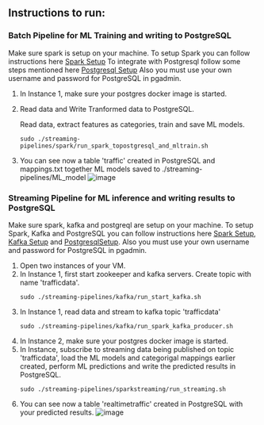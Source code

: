 ## Instructions to run: 
### Batch Pipeline for ML Training and writing to PostgreSQL
Make sure spark is setup on your machine. To setup Spark you can follow instructions here [Spark Setup](https://github.com/saxenam06/Ros_Python_Kafka_Spark#install-spark)
To integrate with Postgresql follow some steps mentioned here [Postgresql Setup](https://github.com/saxenam06/Ros_Python_Kafka_Spark/blob/main/README.md#integration-with-postgresql)
Also you must use your own username and password for PostgreSQL in pgadmin.
1. In Instance 1, make sure your postgres docker image is started.
2. Read data and Write Tranformed data to PostgreSQL.

   Read data, extract features as categories, train and save ML models. 
   ```
   sudo ./streaming-pipelines/spark/run_spark_topostgresql_and_mltrain.sh
   ```
4. You can see now a table 'traffic' created in PostgreSQL and mappings.txt together ML models saved to ./streaming-pipelines/ML_model
   ![image](https://github.com/dugar-tarun/streaming-pipelines/assets/83720464/0826405f-884e-4ec2-83a9-02ad0cd01672)
 
### Streaming Pipeline for ML inference and writing results to PostgreSQL
Make sure spark, kafka and postgreql are setup on your machine. To setup Spark, Kafka and PostgreSQL you can follow instructions here [Spark Setup](https://github.com/saxenam06/Ros_Python_Kafka_Spark#install-spark), [Kafka Setup](https://github.com/saxenam06/Ros_Python_Kafka_Spark/blob/main/README.md#install-kafka) and [PostgresqlSetup](https://github.com/saxenam06/Ros_Python_Kafka_Spark/blob/main/README.md#integration-with-postgresql). 
Also you must use your own username and password for PostgreSQL in pgadmin.  
1. Open two instances of your VM.
2. In Instance 1, first start zookeeper and kafka servers. Create topic with name 'trafficdata'.
   ```
   sudo ./streaming-pipelines/kafka/run_start_kafka.sh
   ```
3. In Instance 1, read data and stream to kafka topic  'trafficdata'
   ```
   sudo ./streaming-pipelines/kafka/run_spark_kafka_producer.sh
   ```
4. In Instance 2, make sure your postgres docker image is started.
5. In Instance, subscribe to streaming data being published on topic 'trafficdata', load the ML models and categorigal mappings earlier created, perform ML predictions and write the predicted results in PostgreSQL.
   ```
   sudo ./streaming-pipelines/sparkstreaming/run_streaming.sh
   ```
6. You can see now a table 'realtimetraffic' created in PostgreSQL with your predicted results.
      ![image](https://github.com/dugar-tarun/streaming-pipelines/assets/83720464/49fc2dc8-519f-4e01-9ab5-6d870121b49d)
